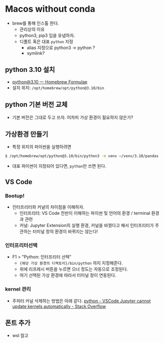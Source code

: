 # Macos without conda 

- brew를 통해 인스톨 한다. 
	- 관리상의 이유 
	- python3, pip3 임을 유념하자.
	- 디폴트 혹은 대표 `python` 지정
		- alias 지정으로 python3 -> python ?
		- symlink?

## python 3.10 설치 
- [python@3.10 — Homebrew Formulae](https://formulae.brew.sh/formula/python@3.10)
- 설치 위치: `/opt/homebrew/opt/python@3.10/bin`

## python 기본 버전 교체 
- 기본 버전은 그대로 두고 쓰자. 어차피 가상 환경이 필요하지 않은가? 

## 가상환경 만들기 
- 특정 위치의 파이썬을 실행하려면 
```bash
$ /opt/homebrew/opt/python@3.10/bin/python3 -m venv ~/venv/3.10/pandas
```
- 대표 파이썬이 지정되어 있다면, `python`만 쓰면 된다. 

## VS Code 

### Bootup!
- 인터프리터와 커널의 차이점을 이해하자. 
	- 인터프리터: VS Code 전반이 이해하는 파이썬 및 언어의 환경 / terminal 환경과 관련 
	- 커널: Jupyter Extension의 실행 환경, 	커널을 바꿨다고 해서 인터프리터가 주관하는 터미널 창의 환경이 바뀌지는 않는다! 

### 인터프리터선택
- F1 > "Python: 인터프리터 선택"
	- `{해당 가상 환경의 디렉토리}/bin/python` 까지 지정해준다. 
	- 위에 리프레시 버튼을 누르면 으너 정도는 자동으로 조정된다. 
	- 여기 선택된 가상 환경에 따라서 터미널 창이 연동된다. 

### kernel 관리 
- 주피터 커널 삭제하는 방법은 아래 같다. 
[python - VSCode Jupyter cannot update kernels automatically - Stack Overflow](https://stackoverflow.com/questions/65858621/vscode-jupyter-cannot-update-kernels-automatically)

## 폰트 추가 
- wsl 참고 


